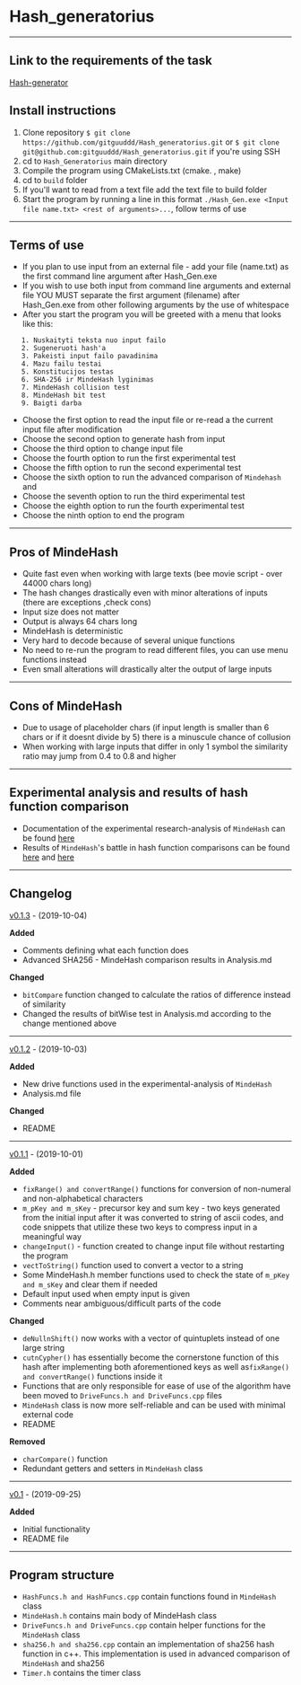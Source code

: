 # Hash_generatorius

---
## Link to the requirements of the task
[Hash-generator](https://github.com/blockchain-group/Blockchain-technologijos/blob/master/pratybos/1uzduotis-Hashavimas.md)
## Install instructions
1. Clone repository ```$ git clone https://github.com/gitguuddd/Hash_generatorius.git``` or ```$ git clone git@github.com:gitguuddd/Hash_generatorius.git``` if you're using SSH
1. cd to ```Hash_Generatorius``` main directory
2. Compile the program using CMakeLists.txt (cmake. , make)
3. cd to ```build``` folder
4. If you'll want to read from a text file add the text file to build folder
5. Start the program by running a line in this format ```./Hash_Gen.exe <Input file name.txt> <rest of arguments>...```, follow terms of use
---
## Terms of use

- If you plan to use input from an external file - add your file (name.txt) as the first command line argument after Hash_Gen.exe
- If you wish to use both input from command line arguments and external file YOU MUST separate the first argument (filename) after Hash_Gen.exe from other following arguments by the use of whitespace
- After you start the program you will be greeted with a menu that looks like this:
```Pasirinkite ka norite daryti
   1. Nuskaityti teksta nuo input failo
   2. Sugeneruoti hash'a
   3. Pakeisti input failo pavadinima
   4. Mazu failu testai
   5. Konstitucijos testas
   6. SHA-256 ir MindeHash lyginimas
   7. MindeHash collision test
   8. MindeHash bit test
   9. Baigti darba
   ``` 
- Choose the first option to read the input file or re-read a the current input file after modification
- Choose the second option to generate hash from input
- Choose the third option to change input file
- Choose the fourth option to run the first experimental test
- Choose the fifth option to run the second experimental test
- Choose the sixth option to run the advanced comparison of ```Mindehash``` and 
- Choose the seventh option to run the third experimental test
- Choose the eighth option to run the fourth experimental test
- Choose the ninth option to end the program
---

## Pros of MindeHash

- Quite fast even when working with large texts (bee movie script - over 44000 chars long)
- The hash changes drastically even with minor alterations of inputs (there are exceptions ,check cons)
- Input size does not matter
- Output is always 64 chars long
- MindeHash is deterministic
- Very hard to decode because of several unique functions
- No need to re-run the program to read different files, you can use menu functions instead
- Even small alterations will drastically alter the output of large inputs
---
## Cons of MindeHash

- Due to usage of placeholder chars (if input length is smaller than 6 chars or if it doesnt divide by 5) there is a minuscule chance of collusion
- When working with large inputs that differ in only 1 symbol the similarity ratio may jump from 0.4 to 0.8 and higher


---
## Experimental analysis and results of hash function comparison

- Documentation of the experimental research-analysis of ```MindeHash``` can be found [here](ANALYSIS.md)
- Results of ```MindeHash```'s battle in hash function comparisons can be found [here](https://github.com/dqmis/hashrank) and [here](https://github.com/AugustinasMK/TheHashRacer)

---
## Changelog
[v0.1.3](https://github.com/gitguuddd/Hash_generatorius/releases/tag/v0.1.3) - (2019-10-04)

**Added**
- Comments defining what each function does
- Advanced SHA256 - MindeHash comparison results in Analysis.md

**Changed**
- ```bitCompare```  function changed to calculate the ratios of difference instead of similarity
- Changed the results of bitWise test in Analysis.md according to the change mentioned above

---
[v0.1.2](https://github.com/gitguuddd/Hash_generatorius/releases/tag/v0.1.2) - (2019-10-03)

**Added**

- New drive functions used in the experimental-analysis of ```MindeHash```
- Analysis.md file

**Changed**
- README


---
[v0.1.1](https://github.com/gitguuddd/Hash_generatorius/releases/tag/v0.1.1) - (2019-10-01)

**Added**
- ```fixRange() and convertRange()``` functions for conversion of non-numeral and non-alphabetical characters
- ```m_pKey and m_sKey``` - precursor key and sum key - two keys generated from the initial input after it was converted to string of ascii codes, and code snippets that utilize these two keys to compress input in a meaningful way
- ```changeInput()``` - function created to change input file without restarting the program
- ```vectToString()``` function used to convert a vector to a string
- Some MindeHash.h member functions used to check the state of ```m_pKey and m_sKey``` and clear them if needed
- Default input used when empty input is given
- Comments near ambiguous/difficult parts of the code 

**Changed**

- ```deNullnShift()``` now works with a vector of quintuplets instead of one large string
- ```cutnCypher()``` has essentially become the cornerstone function of this hash after implementing both aforementioned keys as well as```fixRange() and convertRange()``` functions inside it
- Functions that are only responsible for ease of use of the algorithm have been moved to ```DriveFuncs.h and DriveFuncs.cpp``` files
- ```MindeHash``` class is now more self-reliable and can be used with minimal external code
- README

**Removed**

- ```charCompare()``` function
- Redundant getters and setters in ```MindeHash``` class
---
[v0.1](https://github.com/gitguuddd/Hash_generatorius/releases/tag/v0.1) - (2019-09-25)

**Added**
- Initial functionality
- README file
 
---
## Program structure
- ```HashFuncs.h and HashFuncs.cpp``` contain functions found in ```MindeHash``` class
- ```MindeHash.h``` contains main body of MindeHash class
- ```DriveFuncs.h and DriveFuncs.cpp``` contain helper functions for the ```MindeHash``` class
- ```sha256.h and sha256.cpp``` contain an implementation of sha256 hash function in c++. This implementation is used in advanced comparison of ```MindeHash``` and sha256
- ```Timer.h``` contains the timer class
